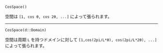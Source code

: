 ```
CosSpace()
```

空間は `[1, cos θ, cos 2θ, ...]` によって張られます。

---

```
CosSpace(d::Domain)
```

空間は周期 `L` を持つドメインに対して `[1,cos(2pi/L*θ), cos(2pi/L*2θ), ...]` によって張られます。
